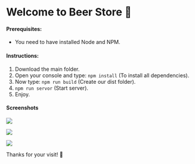 # Welcome to Beer Store 🍺

#### **Prerequisites:**
- You need to have installed Node and NPM.

#### **Instructions:**
1) Download the main folder.
2) Open your console and type: `npm install` (To install all dependencies).
3) Now type: `npm run build` (Create our dist folder).
4) `npm run servor` (Start server).
5) Enjoy.

#### **Screenshots**
[![](https://i.imgur.com/NssSeFk.png)](https://i.imgur.com/NssSeFk.png)

[![](https://i.imgur.com/I0eSPQn.png)](https://i.imgur.com/I0eSPQn.png)

[![](https://i.imgur.com/Afvbmf8.png)](https://i.imgur.com/Afvbmf8.png)

Thanks for your visit! 💚

